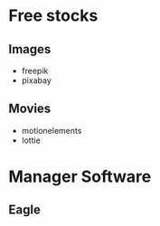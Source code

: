 # Free stocks
## Images
- freepik
- pixabay

## Movies
- motionelements
- lottie


# Manager Software
## Eagle